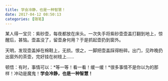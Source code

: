 ```yaml
---
title: 学会冷静，也是一种智慧！
date: 2017-04-12 08:50:13
categories: [随笔]
---
```

某人得一宝贝：紫砂壶，每夜都放在床头。一次失手将紫砂壶壶盖打翻到地上，惊醒后，甚恼。壶盖没了，留壶身何用？于是抓起壶扔到窗外。

天明，发现壶盖掉在棉鞋上，无损。恨之，一脚把壶盖踩得粉碎。出门，见昨晚扔出窗外的茶壶，完好挂在树枝上……

顿悟：有时，事情可以：*等一等！看一看！缓一缓！*很多事情不是你以为的那样！冲动是魔鬼！**学会冷静，也是一种智慧！**